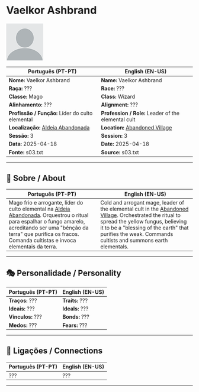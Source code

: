 # Vaelkor Ashbrand

![Vaelkor Ashbrand](docs/assets/npc/npc_blank.png)

| **Português (PT-PT)** | **English (EN-US)** |
| --------------------- | ------------------- |
| **Nome:** Vaelkor Ashbrand | **Name:** Vaelkor Ashbrand |
| **Raça:** ??? | **Race:** ??? |
| **Classe:** Mago | **Class:** Wizard |
| **Alinhamento:** ??? | **Alignment:** ??? |
| **Profissão / Função:** Líder do culto elemental | **Profession / Role:** Leader of the elemental cult |
| **Localização:** [Aldeia Abandonada](aldeia_abandonada.md) | **Location:** [Abandoned Village](aldeia_abandonada.md) |
| **Sessão:** 3 | **Session:** 3 |
| **Data:** 2025-04-18 | **Date:** 2025-04-18 |
| **Fonte:** s03.txt | **Source:** s03.txt |

---

## 📖 Sobre / About

| **Português (PT-PT)**                                                                                                                                                                                                                                          | **English (EN-US)**                                                                                                                                                                                                                                                              |
| -------------------------------------------------------------------------------------------------------------------------------------------------------------------------------------------------------------------------------------------------------------- | -------------------------------------------------------------------------------------------------------------------------------------------------------------------------------------------------------------------------------------------------------------------------------- |
| Mago frio e arrogante, líder do culto elemental na [Aldeia Abandonada](aldeia_abandonada.md). Orquestrou o ritual para espalhar o fungo amarelo, acreditando ser uma "bênção da terra" que purifica os fracos. Comanda cultistas e invoca elementais da terra. | Cold and arrogant mage, leader of the elemental cult in the [Abandoned Village](aldeia_abandonada.md). Orchestrated the ritual to spread the yellow fungus, believing it to be a "blessing of the earth" that purifies the weak. Commands cultists and summons earth elementals. |

---

## 🎭 Personalidade / Personality

| **Português (PT-PT)** | **English (EN-US)** |
| --------------------- | ------------------- |
| **Traços:** ??? | **Traits:** ??? |
| **Ideais:** ??? | **Ideals:** ??? |
| **Vínculos:** ??? | **Bonds:** ??? |
| **Medos:** ??? | **Fears:** ??? |

---

## 🔗 Ligações / Connections

| **Português (PT-PT)** | **English (EN-US)** |
| --------------------- | ------------------- |
| ??? | ??? |

---
